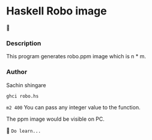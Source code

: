 # Haskell Robo image

:monkey:
### Description

This program generates robo.ppm image which is n * m.

### Author
Sachin shingare

`ghci robo.hs`

`m2 400` You can pass any integer value to the function.

The ppm image would be visible on PC.

:panda_face: `Do learn...`
